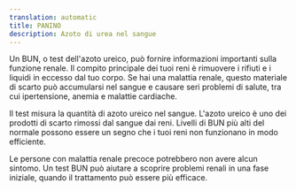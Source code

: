 ```yaml
---
translation: automatic
title: PANINO
description: Azoto di urea nel sangue
---
```


Un BUN, o test dell'azoto ureico, può fornire informazioni importanti sulla funzione renale. Il compito principale dei tuoi reni è rimuovere i rifiuti e i liquidi in eccesso dal tuo corpo. Se hai una malattia renale, questo materiale di scarto può accumularsi nel sangue e causare seri problemi di salute, tra cui ipertensione, anemia e malattie cardiache.

Il test misura la quantità di azoto ureico nel sangue. L'azoto ureico è uno dei prodotti di scarto rimossi dal sangue dai reni. Livelli di BUN più alti del normale possono essere un segno che i tuoi reni non funzionano in modo efficiente.

Le persone con malattia renale precoce potrebbero non avere alcun sintomo. Un test BUN può aiutare a scoprire problemi renali in una fase iniziale, quando il trattamento può essere più efficace.
